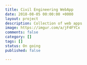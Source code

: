 ```yaml
---
title: Civil Engineering WebApp
date: 2018-08-05 00:00:00 +0000
layout: project
description: Collection of web apps
image: https://imgur.com/a/jF4FYCx
comments: false
category: []
tags: []
status: On going
published: false

---
```

